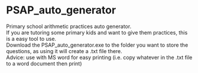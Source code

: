 # PSAP_auto_generator
Primary school arithmetic practices auto generator.  
If you are tutoring some primary kids and want to give them practices, this is a easy tool to use.  
Download the PSAP_auto_generator.exe to the folder you want to store the questions, as using it will create a .txt file there.  
Advice: use with MS word for easy printing (i.e. copy whatever in the .txt file to a word document then print)
